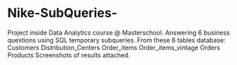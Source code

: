 # Nike-SubQueries-
Project inside Data Analytics course @ Masterschool.
Answering 6 business questions using SQL temporary subqueries.
From these 6 tables database:   Customers
                                Distribution_Centers
                                Order_items
                                Order_items_vintage
                                Orders
                                Products
Screenshots of results attached.
